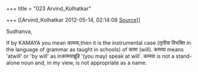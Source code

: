 +++
title = "023 Arvind_Kolhatkar"

+++
[[Arvind_Kolhatkar	2012-05-14, 02:14:08 [Source](https://groups.google.com/g/samskrita/c/vY0fM1sD_O4)]]



Sudhanva,

  

If by KAMAYA you mean कामया,then it is the instrumental case (तृतीया विभक्ति in the language of grammar as taught in schools) of कामा (will).
कामया means 'atwill' or 'by will' as inकामयाब्रूहि '(you may) speak at will'. कामया is not a stand-alone noun and, in my view, is not appropriate as a name.


